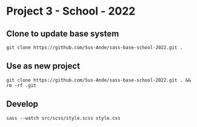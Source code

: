 # Project 3 - School - 2022


## Clone to update base system
`git clone https://github.com/Sus-Ande/sass-base-school-2022.git .`

## Use as new project
`git clone https://github.com/Sus-Ande/sass-base-school-2022.git . && rm -rf .git`

## Develop
`sass --watch src/scss/style.scss style.css`

